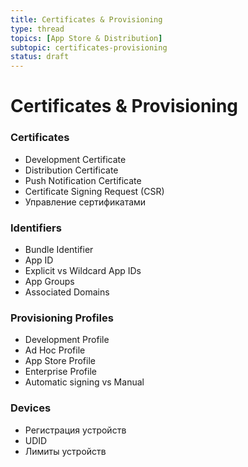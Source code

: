 ```yaml
---
title: Certificates & Provisioning
type: thread
topics: [App Store & Distribution]
subtopic: certificates-provisioning
status: draft
---
```


# Certificates & Provisioning


### Certificates
- Development Certificate
- Distribution Certificate
- Push Notification Certificate
- Certificate Signing Request (CSR)
- Управление сертификатами

### Identifiers
- Bundle Identifier
- App ID
- Explicit vs Wildcard App IDs
- App Groups
- Associated Domains

### Provisioning Profiles
- Development Profile
- Ad Hoc Profile
- App Store Profile
- Enterprise Profile
- Automatic signing vs Manual

### Devices
- Регистрация устройств
- UDID
- Лимиты устройств

